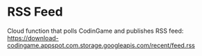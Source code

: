 # RSS Feed

Cloud function that polls CodinGame and publishes RSS feed: https://download-codingame.appspot.com.storage.googleapis.com/recent/feed.rss
